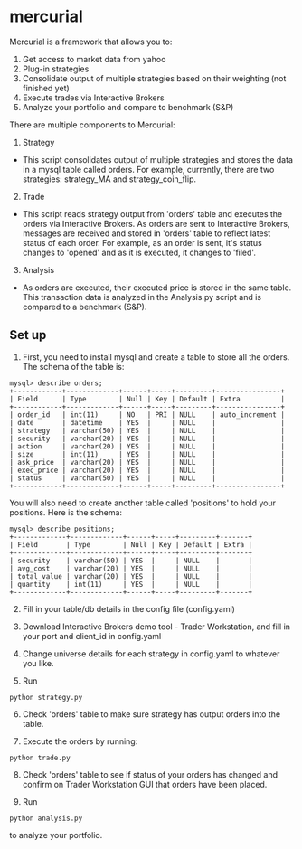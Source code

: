 # mercurial

Mercurial is a framework that allows you to:

1. Get access to market data from yahoo
2. Plug-in strategies
3. Consolidate output of multiple strategies based on their weighting (not finished yet)
4. Execute trades via Interactive Brokers
5. Analyze your portfolio and compare to benchmark (S&P)

There are multiple components to Mercurial:

1. Strategy
  * This script consolidates output of multiple strategies and stores the data in a mysql table called orders. For example, currently, there are two strategies: strategy_MA and strategy_coin_flip.
2. Trade
  * This script reads strategy output from 'orders' table and executes the orders via Interactive Brokers. As orders are sent to Interactive Brokers, messages are received and stored in 'orders' table to reflect latest status of each order. For example, as an order is sent, it's status changes to 'opened' and as it is executed, it changes to 'filed'.
3. Analysis
  * As orders are executed, their executed price is stored in the same table. This transaction data is analyzed in the Analysis.py script and is compared to a benchmark (S&P).


## Set up

1. First, you need to install mysql and create a table to store all the orders. The schema of the table is:

 ```
 mysql> describe orders;
 +------------+-------------+------+-----+---------+----------------+
 | Field      | Type        | Null | Key | Default | Extra          |
 +------------+-------------+------+-----+---------+----------------+
 | order_id   | int(11)     | NO   | PRI | NULL    | auto_increment |
 | date       | datetime    | YES  |     | NULL    |                |
 | strategy   | varchar(50) | YES  |     | NULL    |                |
 | security   | varchar(20) | YES  |     | NULL    |                |
 | action     | varchar(20) | YES  |     | NULL    |                |
 | size       | int(11)     | YES  |     | NULL    |                |
 | ask_price  | varchar(20) | YES  |     | NULL    |                |
 | exec_price | varchar(20) | YES  |     | NULL    |                |
 | status     | varchar(50) | YES  |     | NULL    |                |
 +------------+-------------+------+-----+---------+----------------+

 ```

 You will also need to create another table called 'positions' to hold your positions. Here is the schema:
 ```
 mysql> describe positions;
 +-------------+-------------+------+-----+---------+-------+
 | Field       | Type        | Null | Key | Default | Extra |
 +-------------+-------------+------+-----+---------+-------+
 | security    | varchar(50) | YES  |     | NULL    |       |
 | avg_cost    | varchar(20) | YES  |     | NULL    |       |
 | total_value | varchar(20) | YES  |     | NULL    |       |
 | quantity    | int(11)     | YES  |     | NULL    |       |
 +-------------+-------------+------+-----+---------+-------+
 ```

2. Fill in your table/db details in the config file (config.yaml)

3. Download Interactive Brokers demo tool - Trader Workstation, and fill in your port and client_id in config.yaml

4. Change universe details for each strategy in config.yaml to whatever you like.

5. Run

 ```
 python strategy.py
 ```

6. Check 'orders' table to make sure strategy has output orders into the table.

7. Execute the orders by running:

 ```
 python trade.py
 ```

8. Check 'orders' table to see if status of your orders has changed and confirm on Trader Workstation GUI that orders have been placed.

9. Run 
 ```
 python analysis.py
 ```
to analyze your portfolio.
